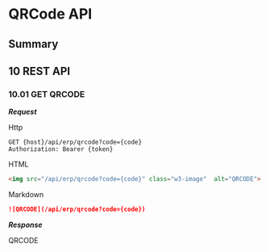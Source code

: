 # QRCode API

## Summary


## 10 REST API

### 10.01 GET QRCODE


***Request***

Http

```http
GET {host}/api/erp/qrcode?code={code}
Authorization: Bearer {token}
```

HTML

```html
<img src="/api/erp/qrcode?code={code}" class="w3-image"  alt="QRCODE">
```

Markdown

```md
![QRCODE](/api/erp/qrcode?code={code})
```

***Response***

QRCODE 
